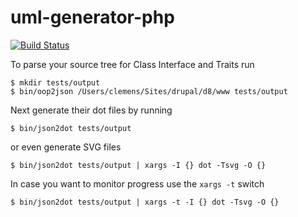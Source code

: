 uml-generator-php
=================

[![Build Status](https://travis-ci.org/clemens-tolboom/uml-generator-php.svg?branch=master)](https://travis-ci.org/clemens-tolboom/uml-generator-php)

To parse your source tree for Class Interface and Traits run

```
$ mkdir tests/output
$ bin/oop2json /Users/clemens/Sites/drupal/d8/www tests/output
```

Next generate their dot files by running

```
$ bin/json2dot tests/output
```

or even generate SVG files

```
$ bin/json2dot tests/output | xargs -I {} dot -Tsvg -O {}
```

In case you want to monitor progress use the `xargs -t` switch

```
$ bin/json2dot tests/output | xargs -t -I {} dot -Tsvg -O {}
```
